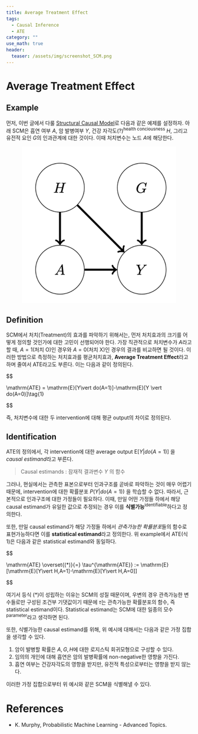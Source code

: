 ```yaml
---
title: Average Treatment Effect
tags:
  - Causal Inference
  - ATE
category: ""
use_math: true
header: 
  teaser: /assets/img/screenshot_SCM.png
---
```


# Average Treatment Effect

##  Example

먼저, 이번 글에서 다룰 [Structural Causal Model](https://ddangchani.github.io/causal%20inference/Causal_Inference_(2)/)로 다음과 같은 예제를 설정하자. 아래 SCM은 흡연 여부 $A$, 암 발병여부 $Y$, 건강 자각도(?)<sup>health conciousness</sup> $H$, 그리고 유전적 요인 $G$의 인과관계에 대한 것이다. 이때 처치변수는 노드 $A$에 해당한다.

<center>
<img src="/assets/img/screenshot_SCM.png">
</center>

## Definition

SCM에서 처치(Treatment)의 효과를 파악하기 위해서는, 먼저 처치효과의 크기를 어떻게 정의할 것인가에 대한 고민이 선행되어야 한다. 가장 직관적으로 처치변수가 $A$라고 할 때, $A=1$(처치 O)인 경우와 $A=0$(처치 X)인 경우의 결과를 비교하면 될 것이다. 이러한 방법으로 측정하는 처치효과를 평균처치효과, **Average Treatment Effect**라고 하며 줄여서 ATE라고도 부른다. 이는 다음과 같이 정의된다.

$$

\mathrm{ATE} = \mathrm{E}[Y\vert do(A=1)]-\mathrm{E}[Y \vert do(A=0)]\tag{1}


$$

즉, 처치변수에 대한 두 intervention에 대해 평균 output의 차이로 정의된다.


## Identification

ATE의 정의에서, 각 intervention에 대한 average output $\mathrm{E}[Y\vert do(A=1)]$ 을 *causal estimand*라고 부른다. 

> Causal estimands : 잠재적 결과변수 $Y$ 의 함수

그러나, 현실에서는 관측한 표본으로부터 인과구조를 곧바로 파악하는 것이 매우 어렵기 때문에, intervention에 대한 확률분포 $P(Y\vert do(A=1))$ 을 학습할 수 없다. 따라서, 근본적으로 인과구조에 대한 가정들이 필요하다. 이때, 만일 어떤 가정들 하에서 해당 causal estimand가 유일한 값으로 추정되는 경우 이를 **식별가능**<sup>identifiable</sup>하다고 정의한다.

또한, 만일 causal estimand가 해당 가정들 하에서 *관측가능한 확률분포*들의 함수로 표현가능하다면 이를 **statistical estimand**라고 정의한다. 위 example에서 ATE(식 1)은 다음과 같은 statistical estimand와 동일하다.

$$

\mathrm{ATE} \overset{(*)}{=}  \tau^{\mathrm{ATE}} := \mathrm{E}[\mathrm{E}[Y\vert H,A=1]-\mathrm{E}[Y\vert H,A=0]]


$$

여기서 등식 $(*)$이 성립하는 이유는 SCM의 성질 때문이며, 우변의 경우 관측가능한 변수들로만 구성된 조건부 기댓값이기 때문에 $\tau$는 관측가능한 확률분포의 함수, 즉 statistical estimand이다. Statistical estimand는 SCM에 대한 일종의 모수<sup>parameter</sup>라고 생각하면 된다.

또한, 식별가능한 causal estimand를 위해, 위 예시에 대해서는 다음과 같은 가정 집합을 생각할 수 있다.

1. 암이 발병할 확률은 $A,G,H$에 대한 로지스틱 회귀모형으로 구성할 수 있다.
2. 임의의 개인에 대해 흡연은 암의 발병확률에 non-negative한 영향을 가진다.
3. 흡연 여부는 건강자각도의 영향을 받지만, 유전적 특성으로부터는 영향을 받지 않는다.

이러한 가정 집합으로부터 위 예시와 같은 SCM을 식별해낼 수 있다.

# References
- K. Murphy, Probabilistic Machine Learning - Advanced Topics.